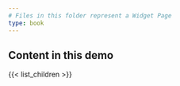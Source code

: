 ```yaml
---
# Files in this folder represent a Widget Page
type: book
---
```

## Content in this demo

{{< list_children >}}